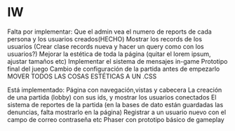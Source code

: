 # IW
Falta por implementar:
Que el admin vea el numero de reports de cada persona y los usuarios creados(HECHO)
Mostrar los records de los usuarios (Crear clase records nueva y hacer un query como con los usuarios?)
Mejorar la estética de toda la página (quitar el lorem ipsum, ajustar tamaños etc)
Implementar el sistema de mensajes in-game
Prototipo final del juego
Cambio de configuración de la partida antes de empezarlo
MOVER TODOS LAS COSAS ESTÉTICAS A UN .CSS


Está implementado:
Página con navegación,vistas y cabecera
La creación de una partida (lobby) con sus ids, y mostrar los usuarios conectados
El sistema de reportes de la partida (en la bases de dato están guardadas las denuncias, falta mostrarlo en la página)
Registrar a un usuario nuevo con el campo de correo contraseña etc
Phaser con prototipo básico de gameplay